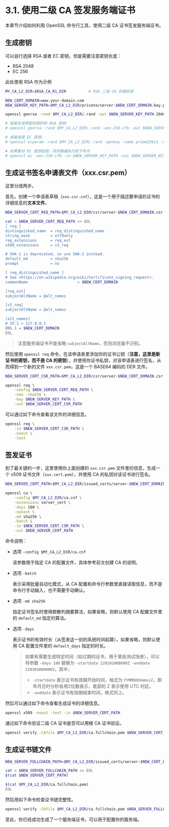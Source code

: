 # 3.1. 使用二级 CA 签发服务端证书

本章节介绍如何利用 OpenSSL 命令行工具，使用二级 CA 证书签发服务端证书。

## 生成密钥

可以自行选择 RSA 或者 EC 密钥，但是需要注意密钥长度：

- RSA 2048
- EC 256

此处使用 RSA 作为示例

```sh
MY_CA_L2_DIR=$RSA_CA_R1_DIR          # RSA 二级 CA 的根目录

NEW_CERT_DOMAIN=www.your-domain.com
NEW_SERVER_KEY_PATH=$MY_CA_L2_DIR/private/server-$NEW_CERT_DOMAIN.key.pem

openssl genrsa -rand $MY_CA_L2_DIR/.rand -out $NEW_SERVER_KEY_PATH 2048

# 或者生成带密码保护的 RSA 密钥
# openssl genrsa -rand $MY_CA_L2_DIR/.rand -aes-256-cfb -out $NEW_SERVER_KEY_PATH 2048

# 或者选择 EC 密钥。
# openssl ecparam -rand $MY_CA_L2_DIR/.rand -genkey -name prime256v1 -noout -out $NEW_SERVER_KEY_PATH

# 如果要对 EC 密钥加密，则须接着执行如下命令
# openssl ec -aes-256-cfb -in $NEW_SERVER_KEY_PATH -out $NEW_SERVER_KEY_PATH
```

## 生成证书签名申请表文件（xxx.csr.pem）

这里分成两步。

首先，创建一个申请表草稿（`xxx.csr.cnf`），这是一个用于描述要申请的证书的详细信息的**文本文件**。

```sh
NEW_SERVER_CERT_REQ_PATH=$MY_CA_L2_DIR/csr/server-$NEW_CERT_DOMAIN.csr.cnf

cat > $NEW_SERVER_CERT_REQ_PATH << EOL
[ req ]
distinguished_name  = req_distinguished_name
string_mask         = utf8only
req_extensions      = req_ext
x509_extensions     = v3_req

# SHA-1 is deprecated, so use SHA-2 instead.
default_md          = sha256
prompt              = no

[ req_distinguished_name ]
# See <https://en.wikipedia.org/wiki/Certificate_signing_request>.
commonName                      = $NEW_CERT_DOMAIN

[req_ext]
subjectAltName = @alt_names

[v3_req]
subjectAltName = @alt_names

[alt_names]
# IP.1 = 127.0.0.1
DNS.1 = $NEW_CERT_DOMAIN
EOL
```

> 注意服务端证书不能省略 `subjectAltName`，否则浏览器不识别。

然后使用 `openssl req` 命令，在该申请表里添加你的证书公钥（**注意，这里是新证书的密钥，而不是 CA 的密钥**），并使用你证书私钥，对该申请表进行签名，从而得到一个新的文件 `xxx.csr.pem`，这是一个 BASE64 编码的 DER 文件。

```sh
NEW_SERVER_CERT_CSR_PATH=$MY_CA_L2_DIR/csr/server-$NEW_CERT_DOMAIN.csr.pem

openssl req \
    -config $NEW_SERVER_CERT_REQ_PATH \
    -new -sha256 \
    -key $NEW_SERVER_KEY_PATH \
    -out $NEW_SERVER_CERT_CSR_PATH
```

可以通过如下命令查看该文件的详细信息。

```sh
openssl req \
    -in $NEW_SERVER_CERT_CSR_PATH \
    -noout \
    -text
```

## 签发证书

到了最关键的一步，这里使用你上面创建的 `xxx.csr.pem` 文件里的信息，生成一个 x509 证书文件（`xxx.cert.pem`），并使用 CA 的私钥对该证书进行签名。

```sh
NEW_SERVER_CERT_PATH=$MY_CA_L2_DIR/issued_certs/server-$NEW_CERT_DOMAIN.cert.pem

openssl ca \
    -config $MY_CA_L2_DIR/ca.cnf \
    -extensions server_cert \
    -days 180 \
    -notext \
    -md sha256 \
    -batch \
    -in $NEW_SERVER_CERT_CSR_PATH \
    -out $NEW_SERVER_CERT_PATH
```

命令说明：

- 选项 `-config $MY_CA_L2_DIR/ca.cnf`

    该参数用于指定 CA 的配置文件，具体参考前文创建 CA 的说明。

- 选项 `-batch`

    表示采用批量自动化模式，从 CA 配置和命令行参数里直接读取信息，而不是命令行手动输入，也不需要手动确认。

- 选项 `-md sha256`

    指定证书签名时使用额散列摘要算法，如果省略，则默认使用 CA 配置文件里的 `default_md` 指定的算法。

- 选项 `-days`

    表示证书的有效时长（从签发这一刻的系统时间起算）。如果省略，则默认使用 CA 配置文件里的 `default_days` 指定的时长。

    > 如果有需要生成特定时间（如过期的证书，用于某些测试场景），可以将参数 `-days 180` 替换为 `-startdate 220101000000Z -enddate 220301000000Z`，其中，
    >
    > - `-startdate` 表示证书有效期开始时间，格式为 `YYMMDDhhmmssZ`，即年月日时分秒各用2位数表示，尾部的 Z 表示使用 UTC 时区。
    > - `-enddate` 表示证书有效期结束时间，格式同上。

然后可以通过如下命令查看生成证书的详细信息。

```sh
openssl x509 -noout -text -in $NEW_SERVER_CERT_PATH
```

通过如下命令验证二级 CA 证书是否可以用根 CA 证书验证。

```sh
openssl verify -CAfile $MY_CA_L2_DIR/ca.fullchain.pem $NEW_SERVER_CERT_PATH
```

## 生成证书链文件

```sh
NEW_SERVER_FULLCHAIN_PATH=$MY_CA_L2_DIR/issued_certs/server-$NEW_CERT_DOMAIN.fullchain.pem

cat > $NEW_SERVER_FULLCHAIN_PATH << EOL
$(cat $NEW_SERVER_CERT_PATH)

$(cat $MY_CA_L2_DIR/ca.fullchain.pem)
EOL
```

然后用如下命令检查证书链完整性。

```sh
openssl verify -CAfile $MY_CA_L2_DIR/ca.fullchain.pem $NEW_SERVER_FULLCHAIN_PATH
```

至此，你已经成功生成了一个服务端证书，可以用于配置你的服务端。

